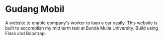 # Gudang Mobil

A website to enable company's worker to loan a car easily. This website is built to accomplish my mid term test at Bunda Mulia University.
Build using Flask and Boostrap.
